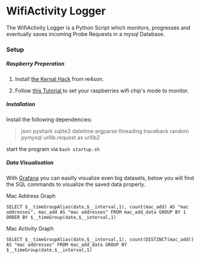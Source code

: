 # WifiActivity Logger

The WifiActivity Logger is a Python Script which monitors, progresses and eventually saves incoming Probe Requests in a mysql Database.

### Setup

##### Raspberry Preperation

1. Install [the Kernal Hack](https://null-byte.wonderhowto.com/how-to/enable-monitor-mode-packet-injection-raspberry-pi-0189378/ "the Kernal Hack") from  re4son.

2. Follow [this Tutorial ](https://medium.com/@aallan/adding-a-second-wireless-adaptor-to-a-raspberry-pi-for-network-monitoring-c37d7db7a9bd "this Tutorial ") to set your raspberries wifi chip's mode to monitor.

##### Installation

Install the following dependencies:
> json
pyshark
sqlite3
datetime
argparse
threading
traceback
random
pymysql
urllib.request as urllib2

start the program via `bash startup.sh`


##### Data Visualisation

With [Grafana](https://grafana.com/ "Grafana") you can easilly visualize even big datasets, below you will find the SQL commands to visualize the saved data properly.

Mac Address Graph

`SELECT
  $__timeGroupAlias(date,$__interval,1),
  count(mac_add) AS "mac addresses",
  mac_add AS "mac addresses"
FROM mac_add_data
GROUP BY 1
ORDER BY $__timeGroup(date,$__interval,1)`

Mac Activity Graph

`SELECT
  $__timeGroupAlias(date,$__interval,1),
  count(DISTINCT(mac_add)) AS "mac addresses"
FROM mac_add_data
GROUP BY $__timeGroup(date,$__interval,1)`
